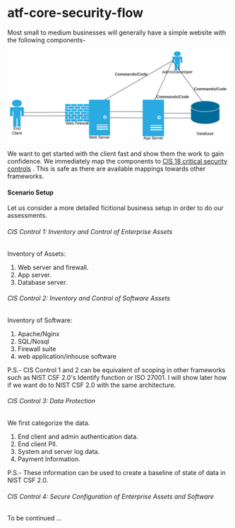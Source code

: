 # atf-core-security-flow
Most small to medium businesses will generally have a simple website with the following components-

<img src="images/small-business-web.png" alt="Lucidchart Diagram" width="500"/>

We want to get started with the client fast and show them the work to gain confidence. We immediately map the components to <a href="https://www.cisecurity.org/controls/cis-controls-list" target="_blank">CIS 18 critical security controls</a> . This is safe as there are available mappings towards other frameworks.

#### Scenario Setup
Let us consider a more detailed ficitional business setup in order to do our assessments.

###### CIS Control 1: Inventory and Control of Enterprise Assets
Inventory of Assets:
1. Web server and firewall.
2. App server.
3. Database server.

###### CIS Control 2: Inventory and Control of Software Assets
Inventory of Software:
1. Apache/Nginx
2. SQL/Nosql
3. Firewall suite
4. web application/inhouse software

P.S.- CIS Control 1 and 2 can be equivalent of scoping in other frameworks such as NIST CSF 2.0's Identify function or ISO 27001. I will show later how if we want do to NIST CSF 2.0 with the same architecture. 

###### CIS Control 3: Data Protection
We first categorize the data.
1. End client and admin authentication data.
2. End client PII.
3. System and server log data.
4. Payment Information.

P.S.- These information can be used to create a baseline of state of data in NIST CSF 2.0.

###### CIS Control 4: Secure Configuration of Enterprise Assets and Software
To be continued ...
